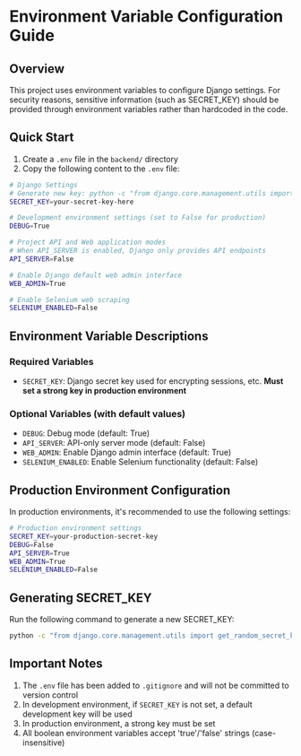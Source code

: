 # Environment Variable Configuration Guide

## Overview

This project uses environment variables to configure Django settings. For security reasons, sensitive information (such as SECRET_KEY) should be provided through environment variables rather than hardcoded in the code.

## Quick Start

1. Create a `.env` file in the `backend/` directory
2. Copy the following content to the `.env` file:

```bash
# Django Settings
# Generate new key: python -c "from django.core.management.utils import get_random_secret_key; print(get_random_secret_key())"
SECRET_KEY=your-secret-key-here

# Development environment settings (set to False for production)
DEBUG=True

# Project API and Web application modes
# When API_SERVER is enabled, Django only provides API endpoints
API_SERVER=False

# Enable Django default web admin interface
WEB_ADMIN=True

# Enable Selenium web scraping
SELENIUM_ENABLED=False
```

## Environment Variable Descriptions

### Required Variables

- `SECRET_KEY`: Django secret key used for encrypting sessions, etc. **Must set a strong key in production environment**

### Optional Variables (with default values)

- `DEBUG`: Debug mode (default: True)
- `API_SERVER`: API-only server mode (default: False)
- `WEB_ADMIN`: Enable Django admin interface (default: True)
- `SELENIUM_ENABLED`: Enable Selenium functionality (default: False)

## Production Environment Configuration

In production environments, it's recommended to use the following settings:

```bash
# Production environment settings
SECRET_KEY=your-production-secret-key
DEBUG=False
API_SERVER=True
WEB_ADMIN=True
SELENIUM_ENABLED=False
```

## Generating SECRET_KEY

Run the following command to generate a new SECRET_KEY:

```bash
python -c "from django.core.management.utils import get_random_secret_key; print(get_random_secret_key())"
```

## Important Notes

1. The `.env` file has been added to `.gitignore` and will not be committed to version control
2. In development environment, if `SECRET_KEY` is not set, a default development key will be used
3. In production environment, a strong key must be set
4. All boolean environment variables accept 'true'/'false' strings (case-insensitive) 